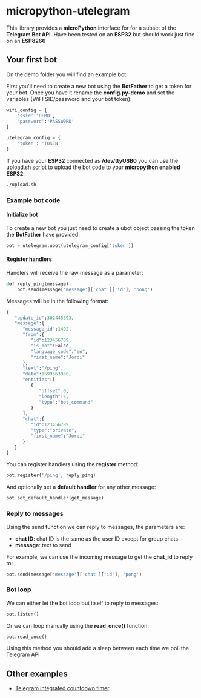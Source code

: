 # micropython-utelegram

This library provides a **microPython** interface for for a subset of the **Telegram Bot API**. Have been tested on an **ESP32** but should work just fine on an **ESP8266**

## Your first bot

On the demo folder you will find an example bot. 

First you'll need to create a new bot using the **BotFather** to get a token for your bot. Once you have it rename the **config.py-demo** and set the variables (WiFI SID/password and your bot token):

```python
wifi_config = {
    'ssid':'DEMO',
    'password':'PASSW0RD'
}

utelegram_config = {
    'token': 'TOKEN'
}
```

If you have your **ESP32** connected as **/dev/ttyUSB0** you can use the upload.sh script to upload the bot code to your **micropython enabled ESP32**:

```bash
./upload.sh
```

### Example bot code

#### Initialize bot

To create a new bot you just need to create a ubot object passing the token the **BotFather** have provided:

```python
bot = utelegram.ubot(utelegram_config['token'])
```

#### Register handlers

Handlers will receive the raw message as a parameter:

```python
def reply_ping(message):
    bot.send(message['message']['chat']['id'], 'pong')
```

Messages will be in the following format:

```python
{
   "update_id":302445393,
   "message":{
      "message_id":1492,
      "from":{
         "id":123456789,
         "is_bot":False,
         "language_code":"en",
         "first_name":"Jordi"
      },
      "text":"/ping",
      "date":1599563930,
      "entities":[
         {
            "offset":0,
            "length":5,
            "type":"bot_command"
         }
      ],
      "chat":{
         "id":123456789,
         "type":"private",
         "first_name":"Jordi"
      }
   }
}
```

You can register handlers using the **register** method:

```python
bot.register('/ping', reply_ping)
```

And optionally set a **default handler** for any other message:

```python
bot.set_default_handler(get_message)
```

### Reply to messages

Using the send function we can reply to messages, the parameters are:

* **chat ID**: chat ID is the same as the user ID except for group chats
* **message**: text to send

For example, we can use the incoming message to get the **chat_id** to reply to:

```python
bot.send(message['message']['chat']['id'], 'pong')
```

### Bot loop

We can either let the bot loop but itself to reply to messages:

```python
bot.listen()
```

Or we can loop manually using the **read_once()** function:

```python
bot.read_once()
```

Using this method you should add a sleep between each time we poll the Telegram API

## Other examples

* [Telegram integrated countdown timer](https://github.com/jordiprats/micropython-remainigdays)
